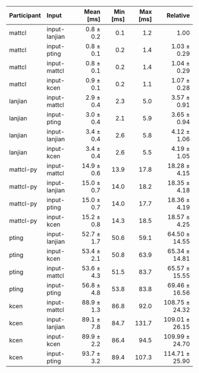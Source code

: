 | Participant | Input | Mean [ms] | Min [ms] | Max [ms] | Relative |
|:---|:---|---:|---:|---:|---:|
| mattcl | input-lanjian | 0.8 ± 0.2 | 0.1 | 1.2 | 1.00 |
| mattcl | input-pting | 0.8 ± 0.1 | 0.2 | 1.4 | 1.03 ± 0.29 |
| mattcl | input-mattcl | 0.8 ± 0.1 | 0.2 | 1.4 | 1.04 ± 0.29 |
| mattcl | input-kcen | 0.9 ± 0.1 | 0.2 | 1.1 | 1.07 ± 0.28 |
| lanjian | input-mattcl | 2.9 ± 0.4 | 2.3 | 5.0 | 3.57 ± 0.91 |
| lanjian | input-pting | 3.0 ± 0.4 | 2.1 | 5.9 | 3.65 ± 0.94 |
| lanjian | input-lanjian | 3.4 ± 0.4 | 2.6 | 5.8 | 4.12 ± 1.06 |
| lanjian | input-kcen | 3.4 ± 0.4 | 2.6 | 5.5 | 4.19 ± 1.05 |
| mattcl-py | input-mattcl | 14.9 ± 0.6 | 13.9 | 17.8 | 18.28 ± 4.15 |
| mattcl-py | input-lanjian | 15.0 ± 0.7 | 14.0 | 18.2 | 18.35 ± 4.18 |
| mattcl-py | input-pting | 15.0 ± 0.7 | 14.0 | 17.7 | 18.36 ± 4.19 |
| mattcl-py | input-kcen | 15.2 ± 0.8 | 14.3 | 18.5 | 18.57 ± 4.25 |
| pting | input-lanjian | 52.7 ± 1.7 | 50.6 | 59.1 | 64.50 ± 14.55 |
| pting | input-kcen | 53.4 ± 2.1 | 50.8 | 63.9 | 65.34 ± 14.81 |
| pting | input-mattcl | 53.6 ± 4.3 | 51.5 | 83.7 | 65.57 ± 15.55 |
| pting | input-pting | 56.8 ± 4.8 | 53.8 | 83.8 | 69.46 ± 16.56 |
| kcen | input-mattcl | 88.9 ± 1.3 | 86.8 | 92.0 | 108.75 ± 24.32 |
| kcen | input-lanjian | 89.1 ± 7.8 | 84.7 | 131.7 | 109.01 ± 26.15 |
| kcen | input-kcen | 89.9 ± 2.2 | 86.4 | 94.5 | 109.99 ± 24.70 |
| kcen | input-pting | 93.7 ± 3.2 | 89.4 | 107.3 | 114.71 ± 25.90 |
